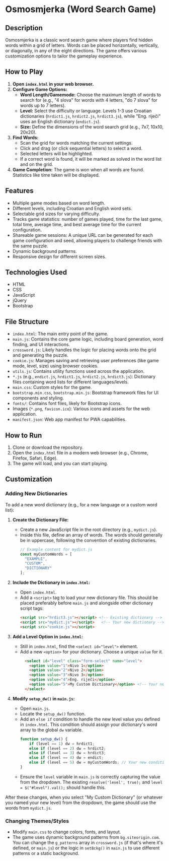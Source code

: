 # Osmosmjerka (Word Search Game)

## Description
Osmosmjerka is a classic word search game where players find hidden words within a grid of letters. Words can be placed horizontally, vertically, or diagonally, in any of the eight directions. The game offers various customization options to tailor the gameplay experience.

## How to Play
1.  **Open `index.html` in your web browser.**
2.  **Configure Game Options:**
    *   **Word Length/Gamemode:** Choose the maximum length of words to search for (e.g., "4 slova" for words with 4 letters, "do 7 slova" for words up to 7 letters).
    *   **Level:** Select the difficulty or language. Levels 1-3 use Croatian dictionaries (`hrdict1.js`, `hrdict2.js`, `hrdict3.js`), while "Eng. riječi" uses an English dictionary (`endict.js`).
    *   **Size:** Define the dimensions of the word search grid (e.g., 7x7, 10x10, 20x20).
3.  **Find Words:**
    *   Scan the grid for words matching the current settings.
    *   Click and drag (or click sequential letters) to select a word.
    *   Selected letters will be highlighted.
    *   If a correct word is found, it will be marked as solved in the word list and on the grid.
4.  **Game Completion:** The game is won when all words are found. Statistics like time taken will be displayed.

## Features
*   Multiple game modes based on word length.
*   Different levels, including Croatian and English word sets.
*   Selectable grid sizes for varying difficulty.
*   Tracks game statistics: number of games played, time for the last game, total time, average time, and best average time for the current configuration.
*   Shareable game sessions: A unique URL can be generated for each game configuration and seed, allowing players to challenge friends with the same puzzle.
*   Dynamic background patterns.
*   Responsive design for different screen sizes.

## Technologies Used
*   HTML
*   CSS
*   JavaScript
*   jQuery
*   Bootstrap

## File Structure
*   `index.html`: The main entry point of the game.
*   `main.js`: Contains the core game logic, including board generation, word finding, and UI interactions.
*   `crossword.js`: Likely handles the logic for placing words onto the grid and generating the puzzle.
*   `cookie.js`: Manages saving and retrieving user preferences (like game mode, level, size) using browser cookies.
*   `utils.js`: Contains utility functions used across the application.
*   `*.js` (e.g., `endict.js`, `hrdict1.js`, `hrdict2.js`, `hrdict3.js`): Dictionary files containing word lists for different languages/levels.
*   `main.css`: Custom styles for the game.
*   `bootstrap.min.css`, `bootstrap.min.js`: Bootstrap framework files for UI components and styling.
*   `fonts/`: Contains font files, likely for Bootstrap icons.
*   Images (`*.png`, `favicon.ico`): Various icons and assets for the web application.
*   `manifest.json`: Web app manifest for PWA capabilities.

## How to Run
1.  Clone or download the repository.
2.  Open the `index.html` file in a modern web browser (e.g., Chrome, Firefox, Safari, Edge).
3.  The game will load, and you can start playing.

## Customization

### Adding New Dictionaries

To add a new word dictionary (e.g., for a new language or a custom word list):

1.  **Create the Dictionary File:**
    *   Create a new JavaScript file in the root directory (e.g., `mydict.js`).
    *   Inside this file, define an array of words. The words should generally be in uppercase, following the convention of existing dictionaries.
        ```javascript
        // Example content for mydict.js
        const myCustomWords = [
          "EXAMPLE",
          "CUSTOM",
          "DICTIONARY"
        ];
        ```

2.  **Include the Dictionary in `index.html`:**
    *   Open `index.html`.
    *   Add a `<script>` tag to load your new dictionary file. This should be placed preferably before `main.js` and alongside other dictionary script tags:
        ```html
        <script src="hrdict3.js"></script> <!-- Existing dictionary -->
        <script src="mydict.js"></script>   <!-- Your new dictionary -->
        <script src="cookie.js"></script>
        ```

3.  **Add a Level Option in `index.html`:**
    *   Still in `index.html`, find the `<select id="level">` element.
    *   Add a new `<option>` for your dictionary. Choose a unique `value` for it.
        ```html
          <select id="level" class="form-select" name="level">
            <option value="1">Nivo 1</option>
            <option value="2">Nivo 2</option>
            <option value="3">Nivo 3</option>
            <option value="4">Eng. riječi</option>
            <option value="5">My Custom Dictionary</option> <!-- Your new option -->
          </select>
        ```

4.  **Modify `setup_dw()` in `main.js`:**
    *   Open `main.js`.
    *   Locate the `setup_dw()` function.
    *   Add an `else if` condition to handle the new level value you defined in `index.html`. This condition should assign your dictionary's word array to the global `dw` variable.
        ```javascript
        function setup_dw() {
            if (level == 1) dw = hrdict1;
            else if (level == 2) dw = hrdict2;
            else if (level == 3) dw = hrdict3;
            else if (level == 4) dw = endict;
            else if (level == 5) dw = myCustomWords; // Your new condition
        }
        ```
    *   Ensure the `level` variable in `main.js` is correctly capturing the value from the dropdown. The existing `resolve('level', true);` and `level = $("#level").val();` should handle this.

After these changes, when you select "My Custom Dictionary" (or whatever you named your new level) from the dropdown, the game should use the words from `mydict.js`.

### Changing Themes/Styles
*   Modify `main.css` to change colors, fonts, and layout.
*   The game uses dynamic background patterns from `bg.siteorigin.com`. You can change the `g_patterns` array in `crossword.js` (if that's where it's defined, or `main.js`) or the logic in `setBckg()` in `main.js` to use different patterns or a static background.
